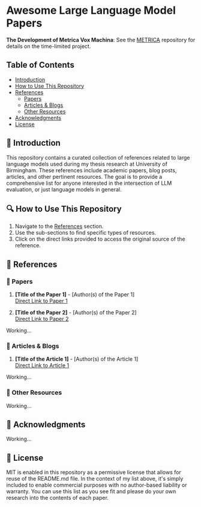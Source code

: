 # Awesome Large Language Model Papers

**The Development of Metrica Vox Machina**: See the [METRICA](https://github.com/arunleer/METRICA) repository for details on the time-limited project.

## Table of Contents
- [Introduction](#introduction)
- [How to Use This Repository](#how-to-use-this-repository)
- [References](#references)
  - [Papers](#papers)
  - [Articles & Blogs](#articles--blogs)
  - [Other Resources](#other-resources)
- [Acknowledgments](#acknowledgments)
- [License](#license)

## 👋 Introduction

This repository contains a curated collection of references related to large language models used during my thesis research at University of Birmingham. These references include academic papers, blog posts, articles, and other pertinent resources. The goal is to provide a comprehensive list for anyone interested in the intersection of LLM evaluation, or just language models in general.

## 🔍 How to Use This Repository

1. Navigate to the [References](#references) section.
2. Use the sub-sections to find specific types of resources.
3. Click on the direct links provided to access the original source of the reference.

## 📝 References

### 📄 Papers

1. **[Title of the Paper 1]** - [Author(s) of the Paper 1]  
   [Direct Link to Paper 1](#)
   
2. **[Title of the Paper 2]** - [Author(s) of the Paper 2]  
   [Direct Link to Paper 2](#)

Working...

### 📰 Articles & Blogs

1. **[Title of the Article 1]** - [Author(s) of the Article 1]  
   [Direct Link to Article 1](#)

Working...

### 🔗 Other Resources

Working...

## 🙏 Acknowledgments

Working...

## 📜 License

MIT is enabled in this repository as a permissive license that allows for reuse of the README.md file. In the context of my list above, it's simply included to enable commercial purposes with no author-based liability or warranty. You can use this list as you see fit and please do your own research into the contents of each paper.
